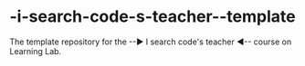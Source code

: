 # -i-search-code-s-teacher--template
The template repository for the --►  I search code's teacher  ◄-- course on Learning Lab.
